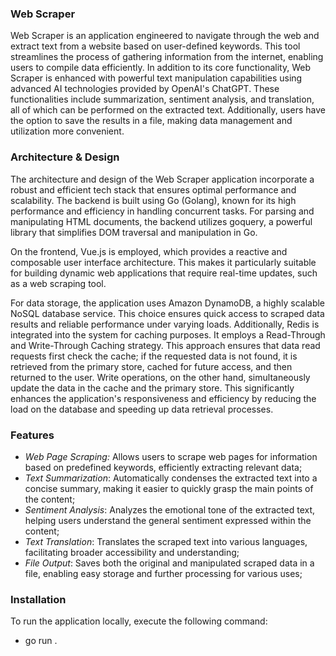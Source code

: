 ### Web Scraper

Web Scraper is an application engineered to navigate through the web and extract text from a website based on user-defined keywords. This tool streamlines the process of gathering information from the internet, enabling users to compile data efficiently. In addition to its core functionality, Web Scraper is enhanced with powerful text manipulation capabilities using advanced AI technologies provided by OpenAI's ChatGPT. These functionalities include summarization, sentiment analysis, and translation, all of which can be performed on the extracted text. Additionally, users have the option to save the results in a file, making data management and utilization more convenient.

### Architecture & Design

The architecture and design of the Web Scraper application incorporate a robust and efficient tech stack that ensures optimal performance and scalability. The backend is built using Go (Golang), known for its high performance and efficiency in handling concurrent tasks. For parsing and manipulating HTML documents, the backend utilizes goquery, a powerful library that simplifies DOM traversal and manipulation in Go.

On the frontend, Vue.js is employed, which provides a reactive and composable user interface architecture. This makes it particularly suitable for building dynamic web applications that require real-time updates, such as a web scraping tool.

For data storage, the application uses Amazon DynamoDB, a highly scalable NoSQL database service. This choice ensures quick access to scraped data results and reliable performance under varying loads. Additionally, Redis is integrated into the system for caching purposes. It employs a Read-Through and Write-Through Caching strategy. This approach ensures that data read requests first check the cache; if the requested data is not found, it is retrieved from the primary store, cached for future access, and then returned to the user. Write operations, on the other hand, simultaneously update the data in the cache and the primary store. This significantly enhances the application's responsiveness and efficiency by reducing the load on the database and speeding up data retrieval processes.

### Features

- _Web Page Scraping:_ Allows users to scrape web pages for information based on predefined keywords, efficiently extracting relevant data;
- _Text Summarization_: Automatically condenses the extracted text into a concise summary, making it easier to quickly grasp the main points of the content;
- _Sentiment Analysis_: Analyzes the emotional tone of the extracted text, helping users understand the general sentiment expressed within the content;
- _Text Translation_: Translates the scraped text into various languages, facilitating broader accessibility and understanding;
- _File Output_: Saves both the original and manipulated scraped data in a file, enabling easy storage and further processing for various uses;

### Installation

To run the application locally, execute the following command:

- go run .
